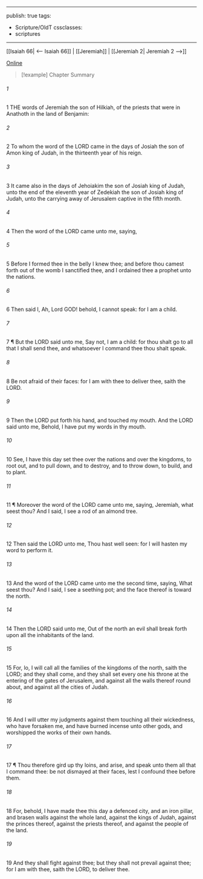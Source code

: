 

---
publish: true
tags:
  - Scripture/OldT
cssclasses:
  - scriptures
---
[[Isaiah 66| <-- Isaiah 66]] | [[Jeremiah]] | [[Jeremiah 2| Jeremiah 2 -->]]

[Online](https://churchofjesuschrist.org/study/scriptures/ot/jer/1?lang=eng)

>[!example] Chapter Summary
>
###### 1
1 THE words of Jeremiah the son of Hilkiah, of the priests that were in Anathoth in the land of Benjamin:
###### 2
2 To whom the word of the LORD came in the days of Josiah the son of Amon king of Judah, in the thirteenth year of his reign.
###### 3
3 It came also in the days of Jehoiakim the son of Josiah king of Judah, unto the end of the eleventh year of Zedekiah the son of Josiah king of Judah, unto the carrying away of Jerusalem captive in the fifth month.
###### 4
4 Then the word of the LORD came unto me, saying,
###### 5
5 Before I formed thee in the belly I knew thee; and before thou camest forth out of the womb I sanctified thee, and I ordained thee a prophet unto the nations.
###### 6
6 Then said I, Ah, Lord GOD!  behold, I cannot speak: for I am a child.
###### 7
7 ¶ But the LORD said unto me, Say not, I am a child: for thou shalt go to all that I shall send thee, and whatsoever I command thee thou shalt speak.
###### 8
8 Be not afraid of their faces: for I am with thee to deliver thee, saith the LORD.
###### 9
9 Then the LORD put forth his hand, and touched my mouth.  And the LORD said unto me, Behold, I have put my words in thy mouth.
###### 10
10 See, I have this day set thee over the nations and over the kingdoms, to root out, and to pull down, and to destroy, and to throw down, to build, and to plant.
###### 11
11 ¶ Moreover the word of the LORD came unto me, saying, Jeremiah, what seest thou?  And I said, I see a rod of an almond tree.
###### 12
12 Then said the LORD unto me, Thou hast well seen: for I will hasten my word to perform it.
###### 13
13 And the word of the LORD came unto me the second time, saying, What seest thou?  And I said, I see a seething pot; and the face thereof is toward the north.
###### 14
14 Then the LORD said unto me, Out of the north an evil shall break forth upon all the inhabitants of the land.
###### 15
15 For, lo, I will call all the families of the kingdoms of the north, saith the LORD; and they shall come, and they shall set every one his throne at the entering of the gates of Jerusalem, and against all the walls thereof round about, and against all the cities of Judah.
###### 16
16 And I will utter my judgments against them touching all their wickedness, who have forsaken me, and have burned incense unto other gods, and worshipped the works of their own hands.
###### 17
17 ¶ Thou therefore gird up thy loins, and arise, and speak unto them all that I command thee: be not dismayed at their faces, lest I confound thee before them.
###### 18
18 For, behold, I have made thee this day a defenced city, and an iron pillar, and brasen walls against the whole land, against the kings of Judah, against the princes thereof, against the priests thereof, and against the people of the land.
###### 19
19 And they shall fight against thee; but they shall not prevail against thee; for I am with thee, saith the LORD, to deliver thee.



